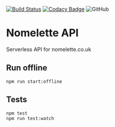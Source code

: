 [![Build Status](https://travis-ci.org/mikeyhogarth/nomelette-api.svg?branch=master)](https://travis-ci.org/mikeyhogarth/nomelette-api)
[![Codacy Badge](https://api.codacy.com/project/badge/Grade/11b6411ab32d48078ec4d0253bfb958b)](https://www.codacy.com/manual/mikeyhogarth/nomelette-api?utm_source=github.com&utm_medium=referral&utm_content=mikeyhogarth/nomelette-api&utm_campaign=Badge_Grade)
![GitHub](https://img.shields.io/github/license/mikeyhogarth/nomelette-api)

# Nomelette API

Serverless API for nomelette.co.uk

## Run offline

```
npm run start:offline
```

## Tests

```
npm test
npm run test:watch
```
